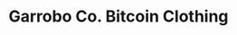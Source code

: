 ---
title: "Garrobo Co. Bitcoin Clothing"
url: /san-salvador/garrobo-co-bitcoin-clothing/
shop: ropa
---